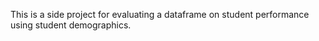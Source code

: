 This is a side project for evaluating a dataframe on student performance using student demographics.